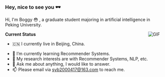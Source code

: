 ### Hey, nice to see you :dark_sunglasses:

Hi, I'm Boggy :flushed: , a graduate student majoring in artificial intelligence in Peking University.

<img align="right" alt="GIF" src="https://p.ipic.vip/gj6ygx.gif" />

**Current Status**

+ :cn: I currently live in Beijing, China.

- 🌱 I’m currently learning Recommender Systems.
- 🤔 My research interests are with Recommender Systems, NLP, etc.
- 💬 Ask me about anything, I would like to answer.
- 📫 Please email via syb2000417@163.com to reach me.

